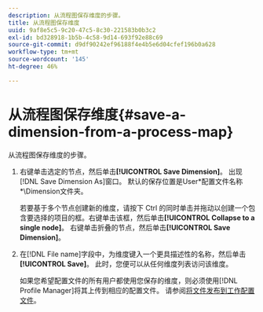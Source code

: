 ```yaml
---
description: 从流程图保存维度的步骤。
title: 从流程图保存维度
uuid: 9af8e5c5-9c20-47c5-8c30-221583b0b3c2
exl-id: bd328918-1b5b-4c58-9d14-693f92e88c69
source-git-commit: d9df90242ef96188f4e4b5e6d04cfef196b0a628
workflow-type: tm+mt
source-wordcount: '145'
ht-degree: 46%

---
```


# 从流程图保存维度{#save-a-dimension-from-a-process-map}

从流程图保存维度的步骤。

1. 右键单击选定的节点，然后单击&#x200B;**[!UICONTROL Save Dimension]**。 出现[!DNL Save Dimension As]窗口。 默认的保存位置是User\*配置文件名称*\Dimension文件夹。

   若要基于多个节点创建新的维度，请按下 Ctrl 的同时单击并拖动以创建一个包含要选择的项目的框。右键单击该框，然后单击&#x200B;**[!UICONTROL Collapse to a single node]**。 右键单击折叠的节点，然后单击&#x200B;**[!UICONTROL Save Dimension]**。

1. 在[!DNL File name]字段中，为维度键入一个更具描述性的名称，然后单击&#x200B;**[!UICONTROL Save]**。 此时，您便可以从任何维度列表访问该维度。

   如果您希望配置文件的所有用户都使用您保存的维度，则必须使用[!DNL Profile Manager]将其上传到相应的配置文件。 请参阅[将文件发布到工作配置文件](../../../../home/c-get-started/c-admin-intrf/c-prof-mgr/t-pub-files-wkg-prof.md#task-a0106e010c834d16bd60eef4721b6af9)。
